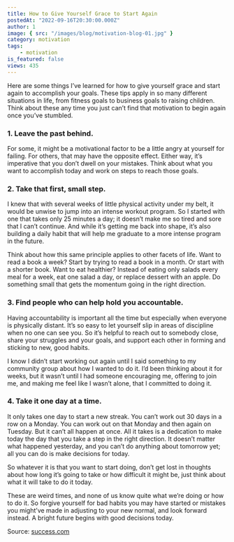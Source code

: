 ```yaml
---
title: How to Give Yourself Grace to Start Again
postedAt: "2022-09-16T20:30:00.000Z"
author: 1
image: { src: "/images/blog/motivation-blog-01.jpg" }
category: motivation
tags:
    - motivation
is_featured: false
views: 435
---
```


Here are some things I’ve learned for how to give yourself grace and start again to accomplish your goals. These tips apply in so many different situations in life, from fitness goals to business goals to raising children. Think about these any time you just can’t find that motivation to begin again once you’ve stumbled.

### 1. Leave the past behind.

For some, it might be a motivational factor to be a little angry at yourself for failing. For others, that may have the opposite effect. Either way, it’s imperative that you don’t dwell on your mistakes. Think about what you want to accomplish today and work on steps to reach those goals.

### 2. Take that first, small step.

I knew that with several weeks of little physical activity under my belt, it would be unwise to jump into an intense workout program. So I started with one that takes only 25 minutes a day; it doesn’t make me so tired and sore that I can’t continue. And while it’s getting me back into shape, it’s also building a daily habit that will help me graduate to a more intense program in the future.

Think about how this same principle applies to other facets of life. Want to read a book a week? Start by trying to read a book in a month. Or start with a shorter book. Want to eat healthier? Instead of eating only salads every meal for a week, eat one salad a day, or replace dessert with an apple. Do something small that gets the momentum going in the right direction.

### 3. Find people who can help hold you accountable.

Having accountability is important all the time but especially when everyone is physically distant. It’s so easy to let yourself slip in areas of discipline when no one can see you. So it’s helpful to reach out to somebody close, share your struggles and your goals, and support each other in forming and sticking to new, good habits.

I know I didn’t start working out again until I said something to my community group about how I wanted to do it. I’d been thinking about it for weeks, but it wasn’t until I had someone encouraging me, offering to join me, and making me feel like I wasn’t alone, that I committed to doing it.

### 4. Take it one day at a time.

It only takes one day to start a new streak. You can’t work out 30 days in a row on a Monday. You can work out on that Monday and then again on Tuesday. But it can’t all happen at once. All it takes is a dedication to make today the day that you take a step in the right direction. It doesn’t matter what happened yesterday, and you can’t do anything about tomorrow yet; all you can do is make decisions for today.

So whatever it is that you want to start doing, don’t get lost in thoughts about how long it’s going to take or how difficult it might be, just think about what it will take to do it today.

These are weird times, and none of us know quite what we’re doing or how to do it. So forgive yourself for bad habits you may have started or mistakes you might’ve made in adjusting to your new normal, and look forward instead. A bright future begins with good decisions today.

Source: [success.com](https://success.com)
